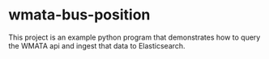 # wmata-bus-position
This project is an example python program that demonstrates how to query the WMATA api and ingest that data to Elasticsearch.
